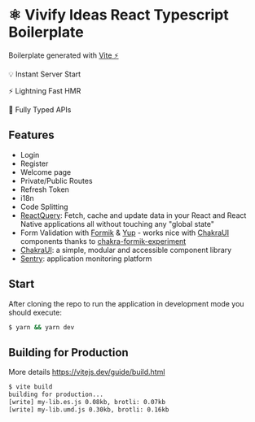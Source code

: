 # ⚛️ Vivify Ideas React Typescript Boilerplate

Boilerplate generated with [Vite ⚡️](https://vitejs.dev/)

💡 Instant Server Start

⚡️ Lightning Fast HMR

🔑 Fully Typed APIs

## Features

- Login
- Register
- Welcome page
- Private/Public Routes
- Refresh Token
- i18n
- Code Splitting
- [ReactQuery](https://react-query.tanstack.com/): Fetch, cache and update data in your React and React Native applications all without touching any "global state"
- Form Validation with [Formik](https://formik.org/) & [Yup](https://github.com/jquense/yup) - works nice with [ChakraUI](https://chakra-ui.com/) components thanks to [chakra-formik-experiment](https://github.com/with-heart/chakra-formik-experiment)
- [ChakraUI](https://chakra-ui.com/): a simple, modular and accessible component library
- [Sentry](https://sentry.io/welcome/): application monitoring platform

## Start

After cloning the repo to run the application in development mode you should execute:

```sh
$ yarn && yarn dev
```

## Building for Production

More details https://vitejs.dev/guide/build.html

```sh
$ vite build
building for production...
[write] my-lib.es.js 0.08kb, brotli: 0.07kb
[write] my-lib.umd.js 0.30kb, brotli: 0.16kb
```
